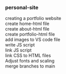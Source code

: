 ### personal-site <br />
creating a portfolio website <br />
create home-html file <br />
create about-html file <br />
create portfolio-html file <br />
add images to VS code file <br />
write JS script <br />
link JS script <br />
link CSS to HTML files <br />
Adjust fonts and scaling <br />
merge branches to main <br />


